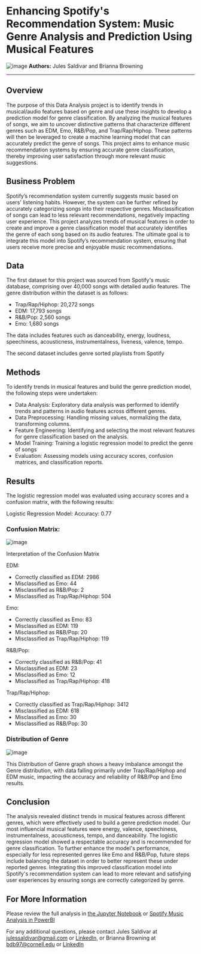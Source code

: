# Enhancing Spotify's Recommendation System: Music Genre Analysis and Prediction Using Musical Features
![image](https://github.com/user-attachments/assets/3b6fa216-54d1-4978-946f-abdedbf610cb)
**Authors:** Jules Saldivar and Brianna Browning

***
## Overview
The purpose of this Data Analysis project is to identify trends in musical/audio features based on genre and use these insights to develop a prediction model for genre classification. By analyzing the musical features of songs, we aim to uncover distinctive patterns that characterize different genres such as EDM, Emo, R&B/Pop, and Trap/Rap/Hiphop. These patterns will then be leveraged to create a machine learning model that can accurately predict the genre of songs. This project aims to enhance music recommendation systems by ensuring accurate genre classification, thereby improving user satisfaction through more relevant music suggestions.

## Business Problem 
Spotify’s recommendation system currently suggests music based on users' listening habits. However, the system can be further refined by accurately categorizing songs into their respective genres. Misclassification of songs can lead to less relevant recommendations, negatively impacting user experience. This project analyzes trends of musical features in order to create and improve a genre classification model that accurately identifies the genre of each song based on its audio features. The ultimate goal is to integrate this model into Spotify’s recommendation system, ensuring that users receive more precise and enjoyable music recommendations.

## Data
The first dataset for this project was sourced from Spotify's music database, comprising over 40,000 songs with detailed audio features. The genre distribution within the dataset is as follows:

- Trap/Rap/Hiphop: 20,272 songs
- EDM: 17,793 songs
- R&B/Pop: 2,560 songs
- Emo: 1,680 songs

The data includes features such as danceability, energy, loudness, speechiness, acousticness, instrumentalness, liveness, valence, tempo.

The second dataset includes genre sorted playlists from Spotify

## Methods
To identify trends in musical features and build the genre prediction model, the following steps were undertaken:

- Data Analysis: Exploratory data analysis was performed to identify trends and patterns in audio features across different genres.
- Data Preprocessing: Handling missing values, normalizing the data, transforming columns.
- Feature Engineering: Identifying and selecting the most relevant features for genre classification based on the analysis.
- Model Training: Training a logistic regression model to predict the genre of songs
- Evaluation: Assessing models using accuracy scores, confusion matrices, and classification reports.

## Results
The logistic regression model was evaluated using accuracy scores and a confusion matrix, with the following results:

Logistic Regression Model:
Accuracy: 0.77
### Confusion Matrix:
![image](https://github.com/julessaldivar/Data_Analysis_Spotify_Music_Report/assets/165840445/c34a241d-013d-46a8-a0c5-2f500b8ff386)

Interpretation of the Confusion Matrix

EDM:

- Correctly classified as EDM: 2986
- Misclassified as Emo: 44
- Misclassified as R&B/Pop: 2
- Misclassified as Trap/Rap/Hiphop: 504
  
Emo:

- Correctly classified as Emo: 83
- Misclassified as EDM: 119
- Misclassified as R&B/Pop: 20
- Misclassified as Trap/Rap/Hiphop: 119
  
R&B/Pop:

- Correctly classified as R&B/Pop: 41
- Misclassified as EDM: 23
- Misclassified as Emo: 12
- Misclassified as Trap/Rap/Hiphop: 418
  
Trap/Rap/Hiphop:

- Correctly classified as Trap/Rap/Hiphop: 3412
- Misclassified as EDM: 618
- Misclassified as Emo: 30
- Misclassified as R&B/Pop: 30

### Distribution of Genre
![image](https://github.com/julessaldivar/Data_Analysis_Spotify_Music_Report/assets/165840445/7d982f17-2aff-45f8-9cdb-45c452fe55ee)

This Distribution of Genre graph shows a heavy imbalance amongst the Genre distribution, with data falling primarily under Trap/Rap/Hiphop and EDM music, impacting the accuracy and reliability of R&B/Pop and Emo results. 

## Conclusion
The analysis revealed distinct trends in musical features across different genres, which were effectively used to build a genre prediction model. Our most influencial musical features were energy, valence, speechiness, instrumentalness, acousticness, tempo, and danceability. The logistic regression model showed a respectable accuracy and is recommended for genre classification. To further enhance the model's performance, especially for less represented genres like Emo and R&B/Pop, future steps include balancing the dataset in order to better represent these under reported genres. Integrating this improved classification model into Spotify's recommendation system can lead to more relevant and satisfying user experiences by ensuring songs are correctly categorized by genre.

## For More Information

Please review the full analysis in [the Jupyter Notebook](https://github.com/julessaldivar/Data_Analysis_Spotify_Music_Report/blob/main/Data_Analysis_Spotify_Music_Genres.ipynb) or [Spotify Music Analysis in PowerBI](https://github.com/julessaldivar/Data_Analysis_Spotify_Music_Report/blob/main/DA_Spotify_Music_Genres.pdf)


For any additional questions, please contact Jules Saldivar at <julessaldivar@gmail.com> or [LinkedIn](https://www.linkedin.com/in/jules-saldivar-7054792a8/), or Brianna Browning at <bdb97@cornell.edu> or [LinkedIn](https://www.linkedin.com/in/brianna-browning) 
